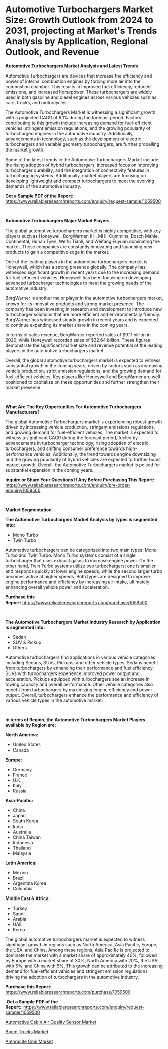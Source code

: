 <p><h1>Automotive Turbochargers Market Size: Growth Outlook from 2024 to 2031, projecting at Market's Trends Analysis by Application, Regional Outlook, and Revenue</h1></p><p><strong>Automotive Turbochargers Market Analysis and Latest Trends</strong></p>
<p><p>Automotive Turbochargers are devices that increase the efficiency and power of internal combustion engines by forcing more air into the combustion chamber. This results in improved fuel efficiency, reduced emissions, and increased horsepower. These turbochargers are widely used in both gasoline and diesel engines across various vehicles such as cars, trucks, and motorcycles.</p><p>The Automotive Turbochargers Market is witnessing a significant growth with a projected CAGR of 9.1% during the forecast period. Factors contributing to this growth include increasing demand for fuel-efficient vehicles, stringent emission regulations, and the growing popularity of turbocharged engines in the automotive industry. Additionally, advancements in technology, such as the development of electric turbochargers and variable geometry turbochargers, are further propelling the market growth.</p><p>Some of the latest trends in the Automotive Turbochargers Market include the rising adoption of hybrid turbochargers, increased focus on improving turbocharger durability, and the integration of connectivity features in turbocharging systems. Additionally, market players are focusing on developing lightweight and compact turbochargers to meet the evolving demands of the automotive industry.</p></p>
<p><strong>Get a Sample PDF of the Report:&nbsp;</strong> <a href="https://www.reliableresearchreports.com/enquiry/request-sample/1059500">https://www.reliableresearchreports.com/enquiry/request-sample/1059500</a></p>
<p>&nbsp;</p>
<p><strong>Automotive Turbochargers Major Market Players</strong></p>
<p><p>The global automotive turbochargers market is highly competitive, with key players such as Honeywell, BorgWarner, IHI, MHI, Cummins, Bosch Mahle, Continental, Hunan Tyen, Weifu Tianli, and Weifang Fuyuan dominating the market. These companies are constantly innovating and launching new products to gain a competitive edge in the market.</p><p>One of the leading players in the automotive turbochargers market is Honeywell, which has a strong presence globally. The company has witnessed significant growth in recent years due to the increasing demand for fuel-efficient vehicles. Honeywell has been focusing on developing advanced turbocharger technologies to meet the growing needs of the automotive industry.</p><p>BorgWarner is another major player in the automotive turbochargers market, known for its innovative products and strong market presence. The company has been investing in research and development to introduce new turbocharger solutions that are more efficient and environmentally friendly. BorgWarner has witnessed steady growth in recent years and is expected to continue expanding its market share in the coming years.</p><p>In terms of sales revenue, BorgWarner reported sales of $9.11 billion in 2020, while Honeywell recorded sales of $32.64 billion. These figures demonstrate the significant market size and revenue potential of the leading players in the automotive turbochargers market.</p><p>Overall, the global automotive turbochargers market is expected to witness substantial growth in the coming years, driven by factors such as increasing vehicle production, strict emission regulations, and the growing demand for fuel-efficient vehicles. Key players like Honeywell and BorgWarner are well-positioned to capitalize on these opportunities and further strengthen their market presence.</p></p>
<p>&nbsp;</p>
<p><strong>What Are The Key Opportunities For Automotive Turbochargers Manufacturers?</strong></p>
<p><p>The global Automotive Turbochargers market is experiencing robust growth driven by increasing vehicle production, stringent emissions regulations, and growing demand for fuel-efficient vehicles. The market is expected to witness a significant CAGR during the forecast period, fueled by advancements in turbocharger technology, rising adoption of electric turbochargers, and shifting consumer preference towards high-performance vehicles. Additionally, the trend towards engine downsizing and the growing popularity of hybrid vehicles are expected to further boost market growth. Overall, the Automotive Turbochargers market is poised for substantial expansion in the coming years.</p></p>
<p><strong>Inquire or Share Your Questions If Any Before Purchasing This Report:</strong> <a href="https://www.reliableresearchreports.com/enquiry/pre-order-enquiry/1059500">https://www.reliableresearchreports.com/enquiry/pre-order-enquiry/1059500</a></p>
<p>&nbsp;</p>
<p><strong>Market Segmentation</strong></p>
<p><strong>The Automotive Turbochargers Market Analysis by types is segmented into:</strong></p>
<p><ul><li>Mono Turbo</li><li>Twin Turbo</li></ul></p>
<p><p>Automotive turbochargers can be categorized into two main types: Mono Turbo and Twin Turbo. Mono Turbo systems consist of a single turbocharger that uses exhaust gases to increase engine power. On the other hand, Twin Turbo systems utilize two turbochargers; one is smaller and responds quickly at lower engine speeds, while the second larger turbo becomes active at higher speeds. Both types are designed to improve engine performance and efficiency by increasing air intake, ultimately enhancing overall vehicle power and acceleration.</p></p>
<p><strong>Purchase this Report:&nbsp;</strong><a href="https://www.reliableresearchreports.com/purchase/1059500">https://www.reliableresearchreports.com/purchase/1059500</a></p>
<p>&nbsp;</p>
<p><strong>The Automotive Turbochargers Market Industry Research by Application is segmented into:</strong></p>
<p><ul><li>Sedan</li><li>SUV & Pickup</li><li>Others</li></ul></p>
<p><p>Automotive turbochargers find applications in various vehicle categories including Sedans, SUVs, Pickups, and other vehicle types. Sedans benefit from turbochargers by enhancing their performance and fuel efficiency. SUVs with turbochargers experience improved power output and acceleration. Pickups equipped with turbochargers see an increase in towing capacity and overall performance. Other vehicle categories also benefit from turbochargers by maximizing engine efficiency and power output. Overall, turbochargers enhance the performance and efficiency of various vehicle types in the automotive market.</p></p>
<p>&nbsp;</p>
<p><strong>In terms of Region, the Automotive Turbochargers Market Players available by Region are:</strong></p>
<p>
    <p> <strong> North America: </strong>
        <ul>
            <li>United States</li>
            <li>Canada</li>
        </ul>
        </p> 
    <p> <strong> Europe: </strong>
        <ul>
            <li>Germany</li>
            <li>France</li>
            <li>U.K.</li>
            <li>Italy</li>
            <li>Russia</li>
        </ul>
        </p> 
    <p> <strong> Asia-Pacific: </strong>
        <ul>
            <li>China</li>
            <li>Japan</li>
            <li>South Korea</li>
            <li>India</li>
            <li>Australia</li>
            <li>China Taiwan</li>
            <li>Indonesia</li>
            <li>Thailand</li>
            <li>Malaysia</li>
        </ul>
        </p> 
    <p> <strong> Latin America: </strong>
        <ul>
            <li>Mexico</li>
            <li>Brazil</li>
            <li>Argentina Korea</li>
            <li>Colombia</li>
        </ul>
        </p> 
    <p> <strong> Middle East & Africa: </strong>
        <ul>
            <li>Turkey</li>
            <li>Saudi</li>
            <li>Arabia</li>
            <li>UAE</li>
            <li>Korea</li>
        </ul>
    </p>
    </p>
<p><p>The global automotive turbochargers market is expected to witness significant growth in regions such as North America, Asia Pacific, Europe, the USA, and China. Among these regions, Asia Pacific is projected to dominate the market with a market share of approximately 40%, followed by Europe with a market share of 30%, North America with 20%, the USA with 5%, and China with 5%. This growth can be attributed to the increasing demand for fuel-efficient vehicles and stringent emission regulations driving the adoption of turbochargers in the automotive industry.</p></p>
<p><strong>Purchase this Report: </strong><a href="https://www.reliableresearchreports.com/purchase/1059500">https://www.reliableresearchreports.com/purchase/1059500</a></p>
<p>&nbsp;<strong>Get a Sample PDF of the Report:&nbsp;&nbsp;</strong><a href="https://www.reliableresearchreports.com/enquiry/request-sample/1059500">https://www.reliableresearchreports.com/enquiry/request-sample/1059500</a></p>
<p><strong></strong></p>
<p><p><a href="https://github.com/joannagoyvaerts/Market-Research-Report-List-1/blob/main/automotive-cabin-air-quality-sensor-market.md">Automotive Cabin Air Quality Sensor Market</a></p><p><a href="https://github.com/lubmix/Market-Research-Report-List-1/blob/main/boom-trucks-market.md">Boom Trucks Market</a></p><p><a href="https://github.com/Hazelklievgspy6vdcsmu106w/Market-Research-Report-List-1/blob/main/anthracite-coal-market.md">Anthracite Coal Market</a></p></p>